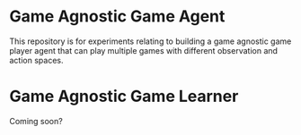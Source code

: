 # Game Agnostic Game Agent

This repository is for experiments relating to building a game agnostic game player agent that can play multiple games with different observation and action spaces.

# Game Agnostic Game Learner

Coming soon?
